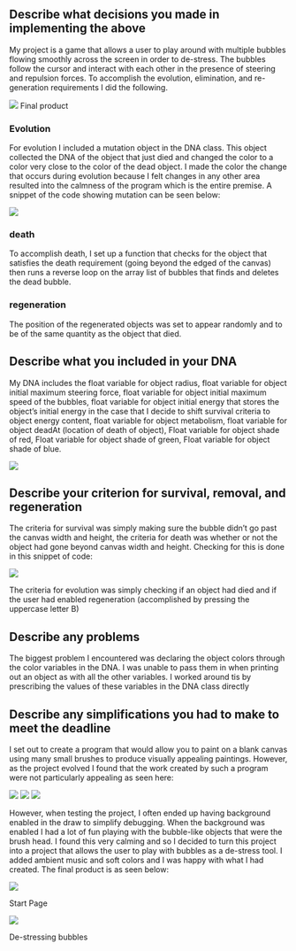 ## Describe what decisions you made in implementing the above


My project is a game that allows a user to play around with multiple bubbles flowing smoothly across the screen in order to de-stress. The bubbles follow the cursor and interact with each other in the presence of steering and repulsion forces. To accomplish the evolution, elimination, and re-generation requirements I did the following.

![](finall.PNG)
Final product

### Evolution


For evolution I included a mutation object in the DNA class. This object collected the DNA of the object that just died and changed the color to a color very close to the color of the dead object. I made the color the change that occurs during evolution because I felt changes in any other area resulted into the calmness of the program which is the entire premise. A snippet of the code showing mutation can be seen below:

![](mutation.PNG)


### death


To accomplish death, I set up a function that checks for the object that satisfies the death requirement (going beyond the edged of the canvas) then runs a reverse loop on the array list of bubbles that finds and deletes the dead bubble.

### regeneration


The position of the regenerated objects was set to appear randomly and to be of the same quantity as the object that died. 


## Describe what you included in your DNA


My DNA includes the float variable for object radius, float variable for object initial maximum steering force, float variable for object initial maximum speed of the bubbles, float variable for object initial energy that stores the object’s initial energy in the case that I decide to shift survival criteria to object energy content, float variable for object metabolism, float variable for object deadAt (location of death of object), Float variable for object shade of red, Float variable for object shade of green, Float variable for object shade of blue.


![](DNA.PNG)


##  Describe your criterion for survival, removal, and regeneration


The criteria for survival was simply making sure the bubble didn’t go past the canvas width and height, the criteria for death was whether or not the object had gone beyond canvas width and height. Checking for this is done in this snippet of code:


![](CheckingBoarders.PNG)


The criteria for evolution was simply checking if an object had died and if the user had enabled regeneration (accomplished by pressing the uppercase letter B)


## Describe any problems


The biggest problem I encountered was declaring the object colors through the color variables in the DNA. I was unable to pass them in when printing out an object as with all the other variables. I worked around tis by prescribing the values of these variables in the DNA class directly


## Describe any simplifications you had to make to meet the deadline


I set out to create a program that would allow you to paint on a blank canvas using many small brushes to produce visually appealing paintings. However, as the project evolved I found that the work created by such a program were not particularly appealing as seen here:


![](trial2.PNG)
![](trial1.PNG)
![](new2.PNG)


However, when testing the project, I often ended up having background enabled in the draw to simplify debugging. When the background was enabled I had a lot of fun playing with the bubble-like objects that were the brush head. I found this very calming and so I decided to turn this project into a project that allows the user to play with bubbles as a de-stress tool. I added ambient music and soft colors and I was happy with what I had created. The final product is as seen below:


![](StartPage.PNG)


Start Page

![](Bubbles.PNG)


De-stressing bubbles


